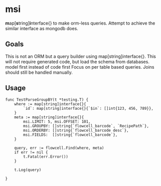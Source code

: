 # msi 
 
**m**ap[**s**tring]**i**nterface{} to make orm-less queries.
Attempt to achieve the similar interface as mongodb does.

## Goals
  This is not an ORM but a query builder using map[string]interface{}. 
  This will not require generated code, but load the schema from databases. model first instead of code first
  Focus on per table based queries. Joins should still be handled manually.
## Usage
```
func TestParseGroupBY(t *testing.T) {
	where := map[string]interface{}{
		`id`: map[string]interface{}{`$in`: []int{123, 456, 789}},
	}
	meta := map[string]interface{}{
		msi.LIMIT: 5, msi.OFFSET: 101,
		msi.GROUPBY: []string{`flowcell_barcode`, `RecipePath`},
		msi.ORDERBY: []string{`flowcell_barcode desc`},
		msi.FIELDS:  []string{`flowcell_barcode`},
	}

	query, err := flowcell.Find(where, meta)
	if err != nil {
		t.Fatal(err.Error())
	}

	t.Log(query)

}
```